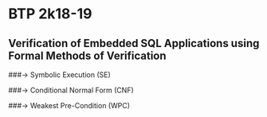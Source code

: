 # BTP 2k18-19

## Verification of Embedded SQL Applications using Formal Methods of Verification

###-> Symbolic Execution (SE)

###-> Conditional Normal Form (CNF)

###-> Weakest Pre-Condition (WPC)

